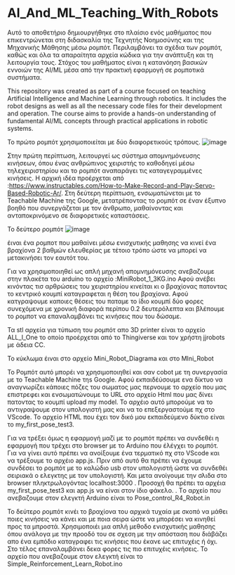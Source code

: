 # AI_And_ML_Teaching_With_Robots
Αυτό το αποθετήριο δημιουργήθηκε στο πλαίσιο ενός μαθήματος που επικεντρώνεται στη διδασκαλία της Τεχνητής Νοημοσύνης και της Μηχανικής Μάθησης μέσω ρομπότ. Περιλαμβάνει τα σχέδια των ρομπότ, καθώς και όλα τα απαραίτητα αρχεία κώδικα για την ανάπτυξη και τη λειτουργία τους. Στόχος του μαθήματος είναι η κατανόηση βασικών εννοιών της AI/ML μέσα από την πρακτική εφαρμογή σε ρομποτικά συστήματα.

This repository was created as part of a course focused on teaching Artificial Intelligence and Machine Learning through robotics. It includes the robot designs as well as all the necessary code files for their development and operation. The course aims to provide a hands-on understanding of fundamental AI/ML concepts through practical applications in robotic systems.

Το πρώτο ρομπότ χρησιμοποιείται με δύο διαφορετικούς τρόπους. ![image](https://github.com/user-attachments/assets/9bf80c67-d357-4acc-a4a2-cf1b6cdcbacd)

Στην πρώτη περίπτωση, λειτουργεί ως σύστημα απομνημόνευσης κινήσεων, όπου ένας ανθρώπινος χειριστής το καθοδηγεί μέσω τηλεχειριστηρίου και το ρομπότ αναπαράγει τις καταγεγραμμένες κινήσεις. Η αρχική ιδέα προέρχεται από :https://www.instructables.com/How-to-Make-Record-and-Play-Servo-Based-Robotic-Ar/.  Στη δεύτερη περίπτωση, ενσωματώνεται με το Teachable Machine της Google, μετατρέποντας το ρομπότ σε έναν έξυπνο βοηθό που συνεργάζεται με τον άνθρωπο, μαθαίνοντας και ανταποκρινόμενο σε διαφορετικές καταστάσεις.

Το δεύτερο ρομπότ ![image](https://github.com/user-attachments/assets/2fc73cfb-4c74-4fd4-ae43-87a6838ba333)

έιναι ένα ρομποτ που μαθαίνει μέσω ενισχυτικής μαθησης να κινεί ένα βραχίονα 2 βαθμών ελευθερίας με τέτοιο τρόπο ώστε να μπορεί να μετακινήσει τον εαυτότ του. 

Για να χρησιμοποιηθεί ως απλή μηχανή απομνημόνευσης ανεβαζουμε στην πλακέτα του arduino το αρχείο :MiniRobot_1_3KG.ino
Αφού ανέβει κινόντας τισ αρθρώσεις του χειριστηρίου κινείται κι ο βραχίονας πατοντας το κεντρικό κουμπί καταγραφεται η θέση του βραχίονα. Αφού κατγραψουμε καποιες θέσεις του παταμε το ίδιο κουμπί δύο φορες συνεχόμενα με χρονική διαφορά περίπου 0.2 δευτερόλεπτα και βλέπουμε το ρομποτ να επαναλαμβάνει τις κινήσεις που του δώσαμε.

Τα stl αρχεία για τύπωση του ρομπότ απο 3D printer  είναι το αρχείο ALL_I_One  το οποίο προέρχεται από το Thingiverse και τον χρήστη  jjrobots με άδεια CC. 

Το κύκλωμα έιναι στο αρχείο Mini_Robot_Diagrama και στο MIni_Robot 

Το Ρομπότ αυτό μπορέι να χρησιμοποιηθεί και σαν cobot  με τη συνεργασία με το Teachable Machine τηs Google. Αφού εκπαιδέύσουμε ενα δίκτυο να αναγνωρίζει κάποιες πόζες του σωματος μας περνουμε το αρχείο που μας επιστρεφει και ενσωματώνουμε το URL  στο αρχείο Html που μας δίνει πατοντας το κουμπί upload my model. Το αρχέιο αυτό μπορούμε να το αντιγραψουμε στον υπολογιστή μας και να το επεξεργαστούμε πχ στο VScode. Το αρχείο HTML που έχει τον δικό μου εκπαιδεύμενο δύκτιο είναι το  my_first_pose_test3. 

Για να τρέξει όμως η εφαρμογή μαζί με το ρομπότ πρέπει να συνδεθέι η εφαρμογή που τρέχει στο browser με το Arduino που έλέγχει το ρομπότ. Για να γίνει αυτό πρέπει να ανοίξουμε ένα τερματικό πχ στο VScode  και να τρέξουμε το αρχέιο app.js. Πριν από αυτό θα πρέπει να έχουμε συνδέσει το ρομπότ με το καλώδιο usb στον υπολογιστή ώστε να συνδεθέι σειριακά ο ελεγκτης με τον υπολογιστή. Και μετα ανοίγουμε την σλιδα στο browser πληκτρωλογόντας localhost:3000 . Προσοχή θα πρέπει τα αρχέια my_first_pose_test3 και app.js να είναι στον ίδιο φάκελο.
. Tο αρχείο που ανεβαζουμε στον ελεγκτή Arduino είναι το Pose_control_R4_Robot.in

Το δεύτερο ρομπότ κινέι το βραχίονα του αρχικά τυχαία με σκοπό να μάθει ποιες κινήσεις να κάνει και με ποια σειρα ώστε να μπορέσει να κινηθεί προς τα μπροστά. Χρησιμοποιέι μια απλή μεθοδο ενισχυτικής μαθησης όπου ανάλογα με την προοδό του σε σχεση με την απόσταση που διάβάζει απο ένα εμπόδιο καταγραφει τις κινήσεις που έκανε ως επιτυχέις ή όχι. Στο τέλος επαναλαμβάνει δεκα φορες τις πιο επιτυχέις κινήσεις. Το αρχείο που ανεβαζουμε στον ελεγκτή είναι το Simple_Reinforcement_Learn_Robot.ino
